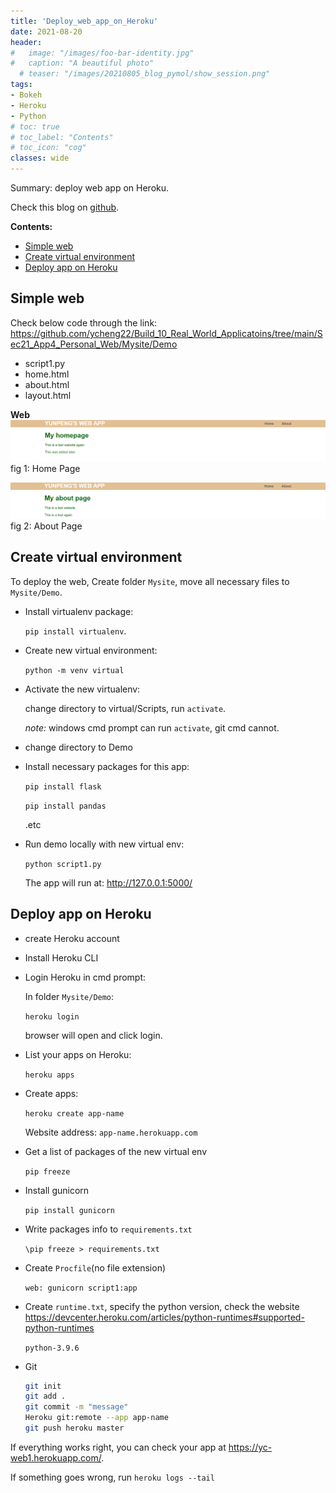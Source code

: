 ```yaml
---
title: 'Deploy_web_app_on_Heroku'
date: 2021-08-20
header:
#   image: "/images/foo-bar-identity.jpg"
#   caption: "A beautiful photo"
  # teaser: "/images/20210805_blog_pymol/show_session.png"
tags:
- Bokeh
- Heroku
- Python
# toc: true
# toc_label: "Contents"
# toc_icon: "cog"
classes: wide
---
```


Summary: deploy web app on Heroku.

Check this blog on [github](https://github.com/ycheng22/ycheng22.github.io/blob/master/_posts/2021-08-20-Deploy_web_app_on_Heroku.md).

**Contents:**
- [Simple web](#simple-web)
- [Create virtual environment](#create-virtual-environment)
- [Deploy app on Heroku](#deploy-app-on-heroku)


## Simple web

Check below code through the link:
<https://github.com/ycheng22/Build_10_Real_World_Applicatoins/tree/main/Sec21_App4_Personal_Web/Mysite/Demo>
- script1.py
- home.html
- about.html
- layout.html

<script src="https://emgithub.com/ycheng22/Build_10_Real_World_Applicatoins/blob/main/Sec21_App4_Personal_Web/Mysite/Demo/script1.py"></script>

**Web**
![name](/images/heroku_blogs/home_page.png)
fig 1: Home Page

![name](/images/heroku_blogs/about_page.png)
fig 2: About Page

## Create virtual environment

To deploy the web, Create folder `Mysite`, move all necessary files to` Mysite/Demo`.

- Install virtualenv package:

  ```pip install virtualenv```.
- Create new virtual environment:

  ```python -m venv virtual```
- Activate the new virtualenv:

  change directory to virtual/Scripts, run ```activate```.

  *note:* windows cmd prompt can run `activate`, git cmd cannot.

- change directory to Demo

- Install necessary packages for this app:

  ```pip install flask```

  ```pip install pandas```

  .etc

- Run demo locally with new virtual env:

  ```python script1.py```

  The app will run at: http://127.0.0.1:5000/

## Deploy app on Heroku
- create Heroku account
- Install Heroku CLI
- Login Heroku in cmd prompt:

  In folder `Mysite/Demo`:

  ```heroku login```

  browser will open and click login.
- List your apps on Heroku:

  ```heroku apps```

- Create apps:

  ```heroku create app-name```

  Website address:  `app-name.herokuapp.com`
- Get a list of packages of the new virtual env

  ```pip freeze```

- Install gunicorn

  ```pip install gunicorn```

- Write packages info to `requirements.txt`

  ```\pip freeze > requirements.txt```

- Create `Procfile`(no file extension)

  ```web: gunicorn script1:app```
- Create `runtime.txt`, specify the python version, check the website <https://devcenter.heroku.com/articles/python-runtimes#supported-python-runtimes>

  ```python-3.9.6```
- Git

  ```bash
  git init
  git add .
  git commit -m "message"
  Heroku git:remote --app app-name
  git push heroku master
  ```

If everything works right, you can check your app at <https://yc-web1.herokuapp.com/>.

If something goes wrong, run ```heroku logs --tail```
